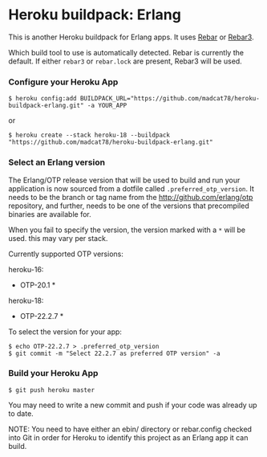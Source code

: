 # Heroku buildpack: Erlang

This is another Heroku buildpack for Erlang apps. It uses [Rebar](https://github.com/rebar/rebar) or [Rebar3](https://github.com/rebar/rebar3).

Which build tool to use is automatically detected.  Rebar is currently the default.  If either `rebar3` or `rebar.lock` are present, Rebar3 will be used. 

### Configure your Heroku App

    $ heroku config:add BUILDPACK_URL="https://github.com/madcat78/heroku-buildpack-erlang.git" -a YOUR_APP

or

    $ heroku create --stack heroku-18 --buildpack "https://github.com/madcat78/heroku-buildpack-erlang.git"

### Select an Erlang version

The Erlang/OTP release version that will be used to build and run your application is now sourced from a dotfile called `.preferred_otp_version`. It needs to be the branch or tag name from the http://github.com/erlang/otp repository, and further, needs to be one of the versions that precompiled binaries are available for.

When you fail to specify the version, the version marked with a `*` will be used. this may vary per stack.

Currently supported OTP versions:

heroku-16:

* OTP-20.1 *

heroku-18:

* OTP-22.2.7 *

To select the version for your app:

    $ echo OTP-22.2.7 > .preferred_otp_version
    $ git commit -m "Select 22.2.7 as preferred OTP version" -a

### Build your Heroku App

    $ git push heroku master

You may need to write a new commit and push if your code was already up to date.

NOTE: You need to have either an ebin/ directory or rebar.config checked into Git in order for Heroku to identify this project as an Erlang app it can build.

